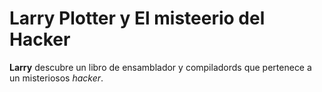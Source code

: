 # Larry Plotter y El misteerio del Hacker


**Larry** descubre un libro de ensamblador y compiladords que pertenece a un 
misteriosos *hacker*.
